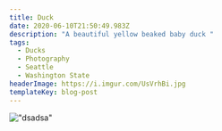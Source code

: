 ```yaml
---
title: Duck
date: 2020-06-10T21:50:49.983Z
description: "A beautiful yellow beaked baby duck "
tags:
  - Ducks
  - Photography
  - Seattle
  - Washington State
headerImage: https://i.imgur.com/UsVrhBi.jpg
templateKey: blog-post
---
```

!["dsadsa"](https://i.imgur.com/UsVrhBi.jpg)